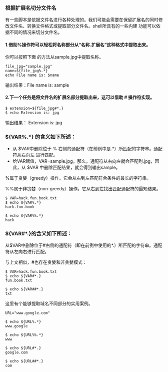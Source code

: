 ### 根据扩展名切分文件名

有一些脚本是依据文件名进行各种处理的。我们可能会需要在保留扩展名的同时修改文件名、转换文件格式或提取部分文件名。shell所具有的一些内建 功能可以依据不同的情况来切分文件名。

#### 1.借助%操作符可以轻松将名称部分从“名称.扩展名”这种格式中提取出来。

你可以按照下面 的方法从sample.jpg中提取名称。

```
file_jpg="sample.jpg"
name=${file_jpg%.*}
echo File name is: $name
```

输出结果：File name is: sample

#### 2.下一个任务是将文件名的扩展名部分提取出来，这可以借助 \# 操作符实现。

```
$ extension=${file_jpg#*.}
$ echo Extension is: jpg
```

输出结果： Extension is: jpg

### ${VAR%.\*} 的含义如下所述：

* 从 $VAR中删除位于 % 右侧的通配符（在前例中是.\*）所匹配的字符串。通配符从右向左 进行匹配。
* 给VAR赋值，VAR=sample.jpg。那么，通配符从右向左就会匹配到.jpg，因此，从 $VAR 中删除匹配结果，就会得到输出sample。

%属于贪婪（greedy）操作。它会从右到左匹配符合条件的最长的字符串。

%%属于非贪婪（non-greedy）操作。它从右到左找出匹配通配符的最短结果。

```
$ VAR=hack.fun.book.txt
$ echo ${VAR%.*} 
hack.fun.book

$ echo ${VAR%%.*}
hack
```

### ${VAR\#\*.}的含义如下所述：

从$VAR中删除位于\#右侧的通配符（即在前例中使用的\*.）所匹配的字符串。通配符从左向右进行匹配。

与上文相似，\#也存在贪婪和非贪婪模式：

```
$ VAR=hack.fun.book.txt
$ echo ${VAR#*.}
fun.book.txt

$ echo ${VAR##*.}
txt
```

 这里有个能够提取域名不同部分的实用案例。

```
URL="www.google.com"

$ echo ${URL%.*}
www.google

$ echo ${URL%%.*}
www

$ echo ${URL#*.}
google.com

$ echo ${URL##*.}
com
```









